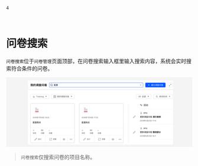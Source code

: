 ```index
4
```
```tag

```
```summary

```
# 问卷搜索

`问卷搜索`位于`问卷管理`页面顶部，在问卷搜索输入框里输入搜索内容，系统会实时搜索符合条件的问卷。

<img src='./assets/04surveySearching/surveySearching.png'>

> `问卷搜索`仅搜索问卷的项目名称。
